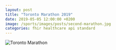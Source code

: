 ```yaml
---
layout: post
title: "Toronto Marathon 2019"
date: 2019-05-05 12:00:00 +0200
image: /sports/images/posts/second-marathon.jpg
categories: fhir healthcare api standard
---
```


![Toronto Marathon](/sports/images/posts/second-marathon.jpg)